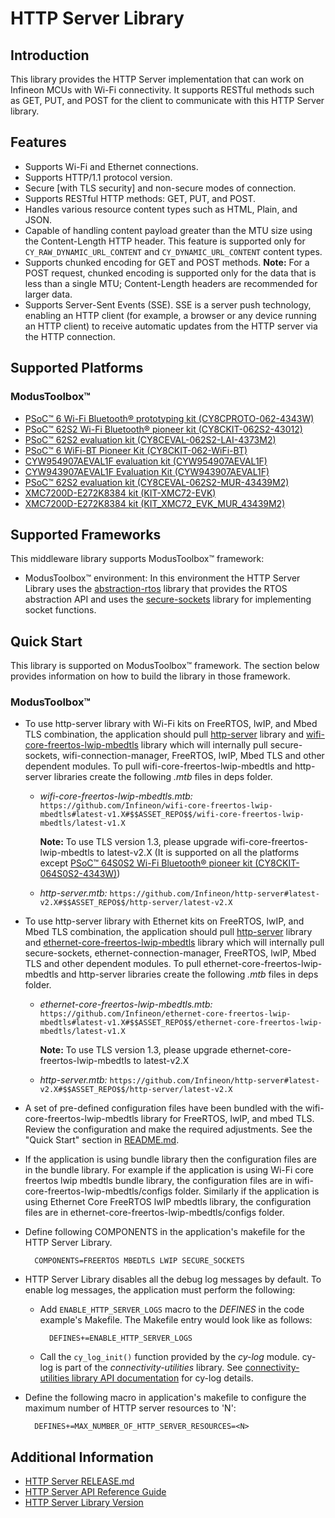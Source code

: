 # HTTP Server Library

## Introduction
This library provides the HTTP Server implementation that can work on Infineon MCUs with Wi-Fi connectivity.
It supports RESTful methods such as GET, PUT, and POST for the client to communicate with this HTTP Server library.

## Features
* Supports Wi-Fi and Ethernet connections.
* Supports HTTP/1.1 protocol version.
* Secure [with TLS security] and non-secure modes of connection.
* Supports RESTful HTTP methods: GET, PUT, and POST.
* Handles various resource content types such as HTML, Plain, and JSON.
* Capable of handling content payload greater than the MTU size using the Content-Length HTTP header. This feature is supported only for `CY_RAW_DYNAMIC_URL_CONTENT` and `CY_DYNAMIC_URL_CONTENT` content types.
* Supports chunked encoding for GET and POST methods.
  **Note:** For a POST request, chunked encoding is supported only for the data that is less than a single MTU; Content-Length headers are recommended for larger data.
* Supports Server-Sent Events (SSE). SSE is a server push technology, enabling an HTTP client (for example, a browser or any device running an HTTP client) to receive automatic updates from the HTTP server via the HTTP connection.

## Supported Platforms

### ModusToolbox&trade;
* [PSoC&trade; 6 Wi-Fi Bluetooth&reg; prototyping kit (CY8CPROTO-062-4343W)](https://www.infineon.com/cms/en/product/evaluation-boards/cy8cproto-062-4343w/)
* [PSoC&trade; 62S2 Wi-Fi Bluetooth&reg; pioneer kit (CY8CKIT-062S2-43012)](https://www.infineon.com/cms/en/product/evaluation-boards/cy8ckit-062s2-43012/)
* [PSoC&trade; 62S2 evaluation kit (CY8CEVAL-062S2-LAI-4373M2)](https://www.infineon.com/cms/en/product/evaluation-boards/cy8ceval-062s2/)
* [PSoC&trade; 6 WiFi-BT Pioneer Kit (CY8CKIT-062-WiFi-BT)](https://www.infineon.com/cms/en/product/evaluation-boards/cy8ckit-062-wifi-bt/)
* [CYW954907AEVAL1F evaluation kit (CYW954907AEVAL1F)](https://www.infineon.com/cms/en/product/evaluation-boards/cyw954907aeval1f/)
* [CYW943907AEVAL1F Evaluation Kit (CYW943907AEVAL1F)](https://www.infineon.com/cms/en/product/evaluation-boards/cyw943907aeval1f/)
* [PSoC&trade; 62S2 evaluation kit (CY8CEVAL-062S2-MUR-43439M2)](https://www.infineon.com/cms/en/product/evaluation-boards/cy8ceval-062s2/)
* [XMC7200D-E272K8384 kit (KIT-XMC72-EVK)](https://www.infineon.com/cms/en/product/evaluation-boards/kit_xmc72_evk/)
* [XMC7200D-E272K8384 kit (KIT_XMC72_EVK_MUR_43439M2)](https://www.infineon.com/cms/en/product/evaluation-boards/kit_xmc72_evk/)

## Supported Frameworks
This middleware library supports ModusToolbox&trade; framework:
* ModusToolbox&trade; environment: In this environment the HTTP Server Library uses the [abstraction-rtos](https://github.com/Infineon/abstraction-rtos) library that provides the RTOS abstraction API and uses the [secure-sockets](https://github.com/Infineon/secure-sockets) library for implementing socket functions.

## Quick Start
This library is supported on ModusToolbox&trade; framework. The section below provides information on how to build the library in those framework.

### ModusToolbox&trade;
- To use http-server library with Wi-Fi kits on FreeRTOS, lwIP, and Mbed TLS combination, the application should pull [http-server](https://github.com/Infineon/http-server) library and [wifi-core-freertos-lwip-mbedtls](https://github.com/Infineon/wifi-core-freertos-lwip-mbedtls) library which will internally pull secure-sockets, wifi-connection-manager, FreeRTOS, lwIP, Mbed TLS and other dependent modules.
To pull wifi-core-freertos-lwip-mbedtls and http-server libraries create the following *.mtb* files in deps folder.
   - *wifi-core-freertos-lwip-mbedtls.mtb:*
      `https://github.com/Infineon/wifi-core-freertos-lwip-mbedtls#latest-v1.X#$$ASSET_REPO$$/wifi-core-freertos-lwip-mbedtls/latest-v1.X`
	  
	  **Note:** To use TLS version 1.3, please upgrade wifi-core-freertos-lwip-mbedtls to latest-v2.X (It is supported on all the platforms except [PSoC&trade; 64S0S2 Wi-Fi Bluetooth&reg; pioneer kit (CY8CKIT-064S0S2-4343W)](https://www.cypress.com/documentation/development-kitsboards/psoc-64-standard-secure-aws-wi-fi-bt-pioneer-kit-cy8ckit))
	  
   - *http-server.mtb:*
      `https://github.com/Infineon/http-server#latest-v2.X#$$ASSET_REPO$$/http-server/latest-v2.X`

- To use http-server library with Ethernet kits on FreeRTOS, lwIP, and Mbed TLS combination, the application should pull [http-server](https://github.com/Infineon/http-server) library and [ethernet-core-freertos-lwip-mbedtls](https://github.com/Infineon/ethernet-core-freertos-lwip-mbedtls) library which will internally pull secure-sockets, ethernet-connection-manager, FreeRTOS, lwIP, Mbed TLS and other dependent modules.
To pull ethernet-core-freertos-lwip-mbedtls and http-server libraries create the following *.mtb* files in deps folder.
   - *ethernet-core-freertos-lwip-mbedtls.mtb:*
      `https://github.com/Infineon/ethernet-core-freertos-lwip-mbedtls#latest-v1.X#$$ASSET_REPO$$/ethernet-core-freertos-lwip-mbedtls/latest-v1.X`
	  
	  **Note:** To use TLS version 1.3, please upgrade ethernet-core-freertos-lwip-mbedtls to latest-v2.X
	  
   - *http-server.mtb:*
      `https://github.com/Infineon/http-server#latest-v2.X#$$ASSET_REPO$$/http-server/latest-v2.X`

- A set of pre-defined configuration files have been bundled with the wifi-core-freertos-lwip-mbedtls library for FreeRTOS, lwIP, and mbed TLS. Review the configuration and make the required adjustments. See the "Quick Start" section in [README.md](https://github.com/Infineon/wifi-core-freertos-lwip-mbedtls/blob/master/README.md).
-  If the application is using bundle library then the configuration files are in the bundle library. For example if the application is using Wi-Fi core freertos lwip mbedtls bundle library, the configuration files are in wifi-core-freertos-lwip-mbedtls/configs folder. Similarly if the application is using Ethernet Core FreeRTOS lwIP mbedtls library, the configuration files are in ethernet-core-freertos-lwip-mbedtls/configs folder.
- Define following COMPONENTS in the application's makefile for the HTTP Server Library.
  ```
    COMPONENTS=FREERTOS MBEDTLS LWIP SECURE_SOCKETS
  ```
- HTTP Server Library disables all the debug log messages by default. To enable log messages, the application must perform the following:
  - Add `ENABLE_HTTP_SERVER_LOGS` macro to the *DEFINES* in the code example's Makefile. The Makefile entry would look like as follows:
     ```
       DEFINES+=ENABLE_HTTP_SERVER_LOGS
     ```
  - Call the `cy_log_init()` function provided by the *cy-log* module. cy-log is part of the *connectivity-utilities* library. See [connectivity-utilities library API documentation](https://Infineon.github.io/connectivity-utilities/api_reference_manual/html/group__logging__utils.html) for cy-log details.
- Define the following macro in application's makefile to configure the maximum number of HTTP server resources to 'N':
  ```
    DEFINES+=MAX_NUMBER_OF_HTTP_SERVER_RESOURCES=<N>
  ```

## Additional Information
* [HTTP Server RELEASE.md](./RELEASE.md)
* [HTTP Server API Reference Guide](https://Infineon.github.io/http-server/api_reference_manual/html/index.html)
* [HTTP Server Library Version](./version.xml)

